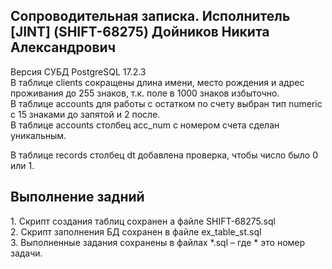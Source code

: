 <h2>Сопроводительная записка. Исполнитель [JINT] (SHIFT-68275) Дойников Никита Александрович</h2>

Версия СУБД PostgreSQL 17.2.3<br>
В таблице clients сокращены длина имени, место рождения и адрес проживания до 255 знаков, т.к. поле в 1000 знаков избыточно.<br>
В таблице accounts для работы с остатком по счету выбран тип numeric с 15 знаками до запятой и 2 после.<br>
В таблице accounts столбец acc_num с номером счета сделан уникальным.<br>

В таблице records столбец dt добавлена проверка, чтобы число было 0 или 1.

<h2>Выполнение задний</h2>
1. Скрипт создания таблиц сохранен а файле SHIFT-68275.sql<br>
2. Скрипт заполнения БД сохранен в файле ex_table_st.sql<br>
3. Выполненные задания сохранены в файлах *.sql – где * это номер задачи.<br>
